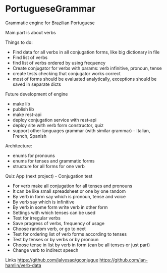 # PortugueseGrammar
Grammatic engine for Brazilian Portuguese

Main part is about verbs

Things to do:
 - Find data for all verbs in all conjugation forms, like big dictionary in file
 - Find list of verbs
 - find list of verbs ordered by using frequency
 - Create conjugator for verbs with params: verb infinitive, pronoun, tense
 - create tests checking that conjugator works correct
 - most of forms should be evaluated analytically, exceptions should be saved in separate dicts

 Future development of engine
 - make lib
 - publish lib
 - make rest-api
 - deploy conjugation service with rest-api
 - deploy site with verb form constructor, quiz
 - support other languages grammar (with similar grammar) - Italian, French, Spanish

 Architecture:
  - enums for pronouns
  - enums for tenses and grammatic forms
  - structure for all forms for one verb


Quiz App (next project) - Conjugation test
 - For verb make all conjugation for all tenses and pronouns
 - It can be like small spreadsheet or one by one random
 - By verb in form say which is pronoun, tense and voice
 - By verb say which is infinitive
 - By verb in some form write verb in other form
 - Settings with which tenses can be used
 - Test for irregular verbs
 - Save progress of verbs, frequency of usage
 - Choose random verb, or go to next
 - Test for ordering list of verb forms according to tenses
 - Test by tenses or by verbs or by pronoun
 - Choose tense in list by verb in form (can be all tenses or just part)
 - Change verb to indirect speech


 Links
 https://github.com/jalvesaq/gconjugue
 https://github.com/ian-hamlin/verb-data
